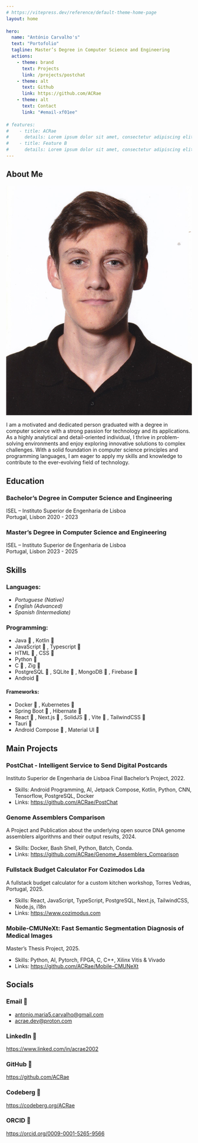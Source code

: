 ```yaml
---
# https://vitepress.dev/reference/default-theme-home-page
layout: home

hero:
  name: "António Carvalho's"
  text: "Portofolio"
  tagline: Master’s Degree in Computer Science and Engineering 
  actions:
    - theme: brand
      text: Projects
      link: /projects/postchat
    - theme: alt
      text: Github
      link: https://github.com/ACRae
    - theme: alt
      text: Contact
      link: "#email-xf01ee"

# features:
#    - title: ACRae
#      details: Lorem ipsum dolor sit amet, consectetur adipiscing elit
#    - title: Feature B
#      details: Lorem ipsum dolor sit amet, consectetur adipiscing elit
---
```


## About Me
<div class="profile-container">
    <img src="/profile_pic.jpg" alt="Your Image" class="profile-pic">
    <p>
        I am a motivated and dedicated person graduated with a degree in computer science with a strong passion for technology and its applications. As a highly analytical and detail-oriented individual, I thrive in problem-solving environments and enjoy exploring innovative solutions to complex challenges. With a solid foundation in computer science principles and programming languages, I am eager to apply my skills and knowledge to contribute to the ever-evolving field of technology.
    </p>
</div>

## Education

### Bachelor’s Degree in Computer Science and Engineering
ISEL – Instituto Superior de Engenharia de Lisboa  
Portugal, Lisbon 2020 - 2023

### Master’s Degree in Computer Science and Engineering
ISEL – Instituto Superior de Engenharia de Lisboa  
Portugal, Lisbon 2023 - 2025


## Skills
### Languages:
* *Portuguese (Native)*
* *English (Advanced)*
* *Spanish (Intermediate)*

### Programming:
* Java &#xf0b37; , Kotlin &#xe634; 
* JavaScript &#xe781; , Typescript &#xe8ca;
* HTML &#xe736; , CSS &#xe749;
* Python &#xe73c;
* C &#xe61e; , Zig &#xe6a9;
* PostgreSQL &#xe76e; , SQLite &#xe7c4; , MongoDB &#xe7a4; , Firebase &#xf0967;
* Android &#xf17b;

#### Frameworks:
* Docker &#xe7b0; , Kubernetes &#xe81d; 
* Spring Boot &#xe8ac; , Hibernate &#xe7fc;
* React &#xe7ba; , Next.js &#xe83e; , SolidJS &#xe8a7; , Vite &#xe8d7; , TailwindCSS &#xf13ff;
* Tauri &#xe8bb;
* Android Compose &#xf17b; , Material UI &#xe829;



## Main Projects

### PostChat - Intelligent Service to Send Digital Postcards 
Instituto Superior de Engenharia de Lisboa Final Bachelor’s Project, 2022.
* Skills: Android Programming, AI, Jetpack Compose, Kotlin, Python, CNN, Tensorflow, PostgreSQL, Docker
* Links: https://github.com/ACRae/PostChat

### Genome Assemblers Comparison
A Project and Publication about the underlying open source DNA genome assemblers algorithms and their output results, 2024.
* Skills: Docker, Bash Shell, Python, Batch, Conda.
* Links: https://github.com/ACRae/Genome_Assemblers_Comparison

### Fullstack Budget Calculator For Cozimodos Lda
A fullstack budget calculator for a custom kitchen workshop, Torres Vedras, Portugal, 2025.
* Skills: React, JavaScript, TypeScript, PostgreSQL, Next.js, TailwindCSS, Node.js, i18n
* Links: https://www.cozimodus.com

### Mobile-CMUNeXt: Fast Semantic Segmentation Diagnosis of Medical Images
Master’s Thesis Project, 2025.
* Skills: Python, AI, Pytorch, FPGA, C, C++, Xilinx Vitis & Vivado
* Links: https://github.com/ACRae/Mobile-CMUNeXt


## Socials
### Email &#xf01ee;
* antonio.maria5.carvalho@gmail.com 
* acrae.dev@proton.com

### LinkedIn &#xe820;
https://www.linked.com/in/acrae2002

### GitHub &#xf09b;
https://github.com/ACRae

### Codeberg &#xf330;
https://codeberg.org/ACRae

### ORCID &#xefbb;
https://orcid.org/0009-0001-5265-9566